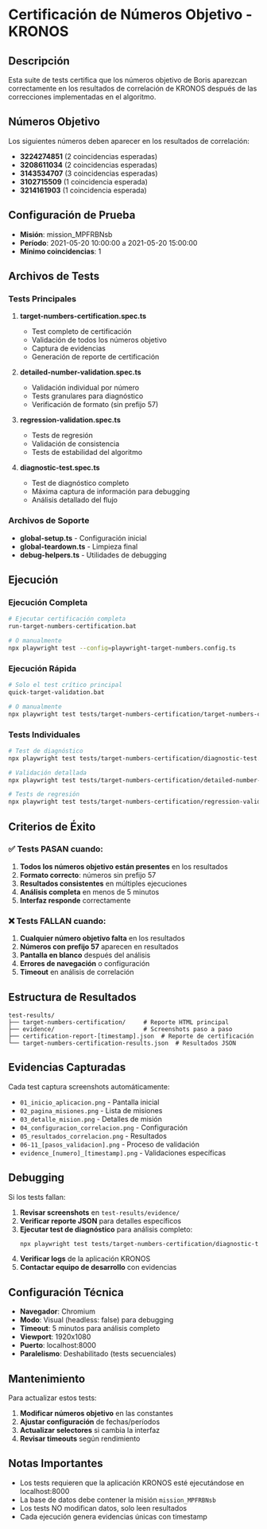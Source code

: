# Certificación de Números Objetivo - KRONOS

## Descripción

Esta suite de tests certifica que los números objetivo de Boris aparezcan correctamente en los resultados de correlación de KRONOS después de las correcciones implementadas en el algoritmo.

## Números Objetivo

Los siguientes números deben aparecer en los resultados de correlación:

- **3224274851** (2 coincidencias esperadas)
- **3208611034** (2 coincidencias esperadas)  
- **3143534707** (3 coincidencias esperadas)
- **3102715509** (1 coincidencia esperada)
- **3214161903** (1 coincidencia esperada)

## Configuración de Prueba

- **Misión**: mission_MPFRBNsb
- **Período**: 2021-05-20 10:00:00 a 2021-05-20 15:00:00
- **Mínimo coincidencias**: 1

## Archivos de Tests

### Tests Principales

1. **target-numbers-certification.spec.ts**
   - Test completo de certificación
   - Validación de todos los números objetivo
   - Captura de evidencias
   - Generación de reporte de certificación

2. **detailed-number-validation.spec.ts**
   - Validación individual por número
   - Tests granulares para diagnóstico
   - Verificación de formato (sin prefijo 57)

3. **regression-validation.spec.ts**
   - Tests de regresión
   - Validación de consistencia
   - Tests de estabilidad del algoritmo

4. **diagnostic-test.spec.ts**
   - Test de diagnóstico completo
   - Máxima captura de información para debugging
   - Análisis detallado del flujo

### Archivos de Soporte

- **global-setup.ts** - Configuración inicial
- **global-teardown.ts** - Limpieza final
- **debug-helpers.ts** - Utilidades de debugging

## Ejecución

### Ejecución Completa

```bash
# Ejecutar certificación completa
run-target-numbers-certification.bat

# O manualmente
npx playwright test --config=playwright-target-numbers.config.ts
```

### Ejecución Rápida

```bash
# Solo el test crítico principal
quick-target-validation.bat

# O manualmente
npx playwright test tests/target-numbers-certification/target-numbers-certification.spec.ts --grep="Test de Números Objetivo - CRÍTICO"
```

### Tests Individuales

```bash
# Test de diagnóstico
npx playwright test tests/target-numbers-certification/diagnostic-test.spec.ts

# Validación detallada
npx playwright test tests/target-numbers-certification/detailed-number-validation.spec.ts

# Tests de regresión
npx playwright test tests/target-numbers-certification/regression-validation.spec.ts
```

## Criterios de Éxito

### ✅ Tests PASAN cuando:

1. **Todos los números objetivo están presentes** en los resultados
2. **Formato correcto**: números sin prefijo 57
3. **Resultados consistentes** en múltiples ejecuciones
4. **Análisis completa** en menos de 5 minutos
5. **Interfaz responde** correctamente

### ❌ Tests FALLAN cuando:

1. **Cualquier número objetivo falta** en los resultados
2. **Números con prefijo 57** aparecen en resultados
3. **Pantalla en blanco** después del análisis
4. **Errores de navegación** o configuración
5. **Timeout** en análisis de correlación

## Estructura de Resultados

```
test-results/
├── target-numbers-certification/     # Reporte HTML principal
├── evidence/                         # Screenshots paso a paso
├── certification-report-[timestamp].json  # Reporte de certificación
└── target-numbers-certification-results.json  # Resultados JSON
```

## Evidencias Capturadas

Cada test captura screenshots automáticamente:

- `01_inicio_aplicacion.png` - Pantalla inicial
- `02_pagina_misiones.png` - Lista de misiones
- `03_detalle_mision.png` - Detalles de misión
- `04_configuracion_correlacion.png` - Configuración
- `05_resultados_correlacion.png` - Resultados
- `06-11_[pasos_validacion].png` - Proceso de validación
- `evidence_[numero]_[timestamp].png` - Validaciones específicas

## Debugging

Si los tests fallan:

1. **Revisar screenshots** en `test-results/evidence/`
2. **Verificar reporte JSON** para detalles específicos
3. **Ejecutar test de diagnóstico** para análisis completo:
   ```bash
   npx playwright test tests/target-numbers-certification/diagnostic-test.spec.ts
   ```
4. **Verificar logs** de la aplicación KRONOS
5. **Contactar equipo de desarrollo** con evidencias

## Configuración Técnica

- **Navegador**: Chromium
- **Modo**: Visual (headless: false) para debugging
- **Timeout**: 5 minutos para análisis completo
- **Viewport**: 1920x1080
- **Puerto**: localhost:8000
- **Paralelismo**: Deshabilitado (tests secuenciales)

## Mantenimiento

Para actualizar estos tests:

1. **Modificar números objetivo** en las constantes
2. **Ajustar configuración** de fechas/períodos
3. **Actualizar selectores** si cambia la interfaz
4. **Revisar timeouts** según rendimiento

## Notas Importantes

- Los tests requieren que la aplicación KRONOS esté ejecutándose en localhost:8000
- La base de datos debe contener la misión `mission_MPFRBNsb`
- Los tests NO modifican datos, solo leen resultados
- Cada ejecución genera evidencias únicas con timestamp